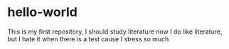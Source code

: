 # hello-world
This is my first repository, I should study literature now
I do like literature, but I hate it when there is a test cause I stress so much
